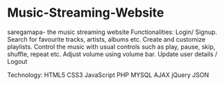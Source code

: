 # Music-Streaming-Website
saregamapa- the music streaming website
Functionalities:
Login/ Signup.
Search for favourite tracks, artists, albums etc.
Create and customize playlists.
Control the music with usual controls such as play, pause, skip, shuffle, repeat etc.
Adjust volume using volume bar.
Update user details / Logout

Technology:
HTML5
CSS3
JavaScript
PHP
MYSQL
AJAX
jQuery
JSON

